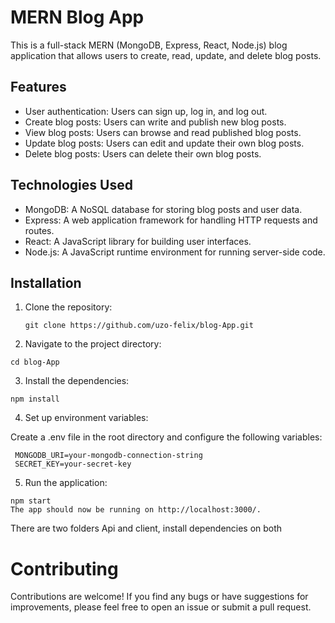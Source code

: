 
# MERN Blog App

This is a full-stack MERN (MongoDB, Express, React, Node.js) blog application that allows users to create, read, update, and delete blog posts.

## Features

- User authentication: Users can sign up, log in, and log out.
- Create blog posts: Users can write and publish new blog posts.
- View blog posts: Users can browse and read published blog posts.
- Update blog posts: Users can edit and update their own blog posts.
- Delete blog posts: Users can delete their own blog posts.

## Technologies Used

- MongoDB: A NoSQL database for storing blog posts and user data.
- Express: A web application framework for handling HTTP requests and routes.
- React: A JavaScript library for building user interfaces.
- Node.js: A JavaScript runtime environment for running server-side code.


## Installation

1. Clone the repository:

   ```shell
   git clone https://github.com/uzo-felix/blog-App.git
   ```

2. Navigate to the project directory:

  ```shell
cd blog-App
```

3. Install the dependencies:

  ```shell
  npm install
  ```

4. Set up environment variables:

  Create a .env file in the root directory and configure the following variables:
  
 ```shell
  MONGODB_URI=your-mongodb-connection-string
  SECRET_KEY=your-secret-key
  ```

5. Run the application:

  ```shell
  npm start
  The app should now be running on http://localhost:3000/.
  ```

 There are two folders Api and client, install dependencies on both

# Contributing
Contributions are welcome! If you find any bugs or have suggestions for improvements, please feel free to open an issue or submit a pull request.
